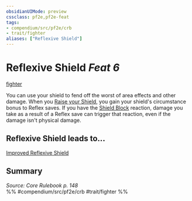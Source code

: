 ```yaml
---
obsidianUIMode: preview
cssclass: pf2e,pf2e-feat
tags:
- compendium/src/pf2e/crb
- trait/fighter
aliases: ["Reflexive Shield"]
---
```

# Reflexive Shield  *Feat 6*  
[fighter](rules/traits/fighter.md)  


You can use your shield to fend off the worst of area effects and other damage. When you [Raise your Shield](rules/actions/raise-a-shield.md), you gain your shield's circumstance bonus to Reflex saves. If you have the [Shield Block](compendium/feats/shield-block.md) reaction, damage you take as a result of a Reflex save can trigger that reaction, even if the damage isn't physical damage.

## Reflexive Shield leads to...

[Improved Reflexive Shield](compendium/feats/improved-reflexive-shield.md)

## Summary

*Source: Core Rulebook p. 148*  
%% #compendium/src/pf2e/crb #trait/fighter %%